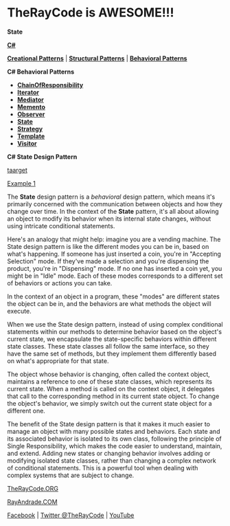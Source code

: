 # TheRayCode is AWESOME!!!

**State**

**[C#](../README.md)** 

**[Creational Patterns](../Creational/README.md)** | **[Structural Patterns](../Structural/README.md)** | **[Behavioral Patterns](../README.md)**

**C# Behavioral Patterns**

* **[ChainOfResponsibility](../ChainOfResponsibility/README.md)**
* **[Iterator](../Iterator/README.md)**
* **[Mediator](../Mediator/README.md)**
* **[Memento](../Memento/README.md)**
* **[Observer](../Observer/README.md)**
* **[State](./README.md)**
* **[Strategy](../Strategy/README.md)**
* **[Template](../Template/README.md)**
* **[Visitor](../Visitor/README.md)**

**C# State Design Pattern**

[taarget](./Show/README.md)

[Example 1](./SE1/README.md)

The **State** design pattern is a *behavioral* design pattern, which means it's primarily concerned with the communication between objects and how they change over time. 
In the context of the **State** pattern, it's all about allowing an object to modify its behavior when its internal state changes, without using intricate conditional statements.

Here's an analogy that might help: imagine you are a vending machine.
The State design pattern is like the different modes you can be in, based on what's happening. 
If someone has just inserted a coin, you're in "Accepting Selection" mode. If they've made a selection and you're dispensing the product, you're in "Dispensing" mode. 
If no one has inserted a coin yet, you might be in "Idle" mode. Each of these modes corresponds to a different set of behaviors or actions you can take.

In the context of an object in a program, these "modes" are different states the object can be in, and the behaviors are what methods the object will execute.

When we use the State design pattern, instead of using complex conditional statements within our methods to determine behavior based on the object's current state, we encapsulate the state-specific behaviors within different state classes. 
These state classes all follow the same interface, so they have the same set of methods, but they implement them differently based on what's appropriate for that state.

The object whose behavior is changing, often called the context object, maintains a reference to one of these state classes, which represents its current state. When a method is called on the context object, it delegates that call to the corresponding method in its current state object. 
To change the object's behavior, we simply switch out the current state object for a different one.

The benefit of the State design pattern is that it makes it much easier to manage an object with many possible states and behaviors. 
Each state and its associated behavior is isolated to its own class, following the principle of Single Responsibility, which makes the code easier to understand, maintain, and extend. 
Adding new states or changing behavior involves adding or modifying isolated state classes, rather than changing a complex network of conditional statements. 
This is a powerful tool when dealing with complex systems that are subject to change.

[TheRayCode.ORG](https://www.TheRayCode.org)

[RayAndrade.COM](https://www.RayAndrade.com)

[Facebook](https://www.facebook.com/TheRayCode/) | [Twitter @TheRayCode](https://www.twitter.com/TheRayCode/) | [YouTube](https://www.youtube.com/TheRayCode/)
